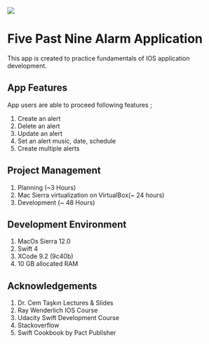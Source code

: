 ![](https://i2.cnnturk.com/i/cnnturk/75/600x0/5dc7953f2af1070e58761909)
# Five Past Nine Alarm Application
This app is created to practice fundamentals of IOS application development.


## App Features
App users are able to proceed following features ; 
1. Create an alert
2. Delete an alert
3. Update an alert
4. Set an alert music, date, schedule
5. Create multiple alerts

## Project Management
1. Planning (~3 Hours)
2. Mac Sierra virtualization on VirtualBox(~ 24 hours)
3. Development (~ 48 Hours)

## Development Environment
1. MacOs Sierra 12.0
2. Swift 4
3. XCode 9.2 (9c40b)
4. 10 GB allocated RAM

## Acknowledgements
1. Dr. Cem Taşkın Lectures & Slides
2. Ray Wenderlich IOS Course
3. Udacity Swift Development Course
4. Stackoverflow
5. Swift Cookbook by Pact Publisher